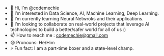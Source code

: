- 👋 Hi, I’m @codemechie
- 👀 I’m interested in Data Science, AI, Machine Learning, Deep Learning.
- 🌱 I’m currently learning Neural Netwroks and their applications.
- 💞️ I’m looking to collaborate on real-world projects that leverage AI technologies to build a better/safer world for all of us :)
- 📫 How to reach me : codemechie@gmail.com 
- 😄 Pronouns: He/Him
- ⚡ Fun fact: I am a part-time boxer and a state-level champ. 

<!---
codemechie/codemechie is a ✨ special ✨ repository because its `README.md` (this file) appears on your GitHub profile.
You can click the Preview link to take a look at your changes.
--->
